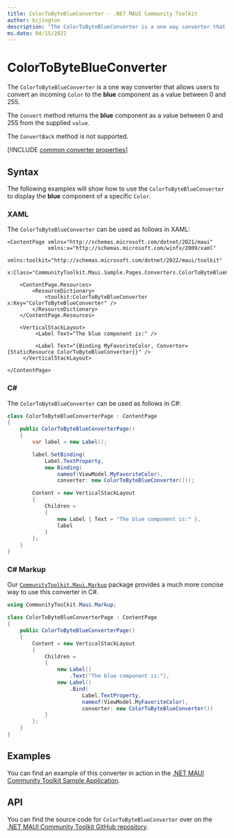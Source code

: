 ```yaml
---
title: ColorToByteBlueConverter - .NET MAUI Community Toolkit
author: bijington
description: "The ColorToByteBlueConverter is a one way converter that allows users to convert an incoming Color to the blue component as a value between 0 and 255."
ms.date: 04/15/2022
---
```


# ColorToByteBlueConverter

The `ColorToByteBlueConverter` is a one way converter that allows users to convert an incoming `Color` to the **blue** component as a value between 0 and 255.

The `Convert` method returns the **blue** component as a value between 0 and 255 from the supplied `value`.

The `ConvertBack` method is not supported.

[!INCLUDE [common converter properties](../includes/communitytoolkit-converter.md)]

## Syntax

The following examples will show how to use the `ColorToByteBlueConverter` to display the **blue** component of a specific `Color`.

### XAML

The `ColorToByteBlueConverter` can be used as follows in XAML:

```xaml
<ContentPage xmlns="http://schemas.microsoft.com/dotnet/2021/maui"
             xmlns:x="http://schemas.microsoft.com/winfx/2009/xaml"
             xmlns:toolkit="http://schemas.microsoft.com/dotnet/2022/maui/toolkit"
             x:Class="CommunityToolkit.Maui.Sample.Pages.Converters.ColorToByteBlueConverterPage">

    <ContentPage.Resources>
        <ResourceDictionary>
            <toolkit:ColorToByteBlueConverter x:Key="ColorToByteBlueConverter" />
        </ResourceDictionary>
    </ContentPage.Resources>

    <VerticalStackLayout>
         <Label Text="The blue component is:" />

         <Label Text="{Binding MyFavoriteColor, Converter={StaticResource ColorToByteBlueConverter}}" />
     </VerticalStackLayout>

</ContentPage>
```

### C#

The `ColorToByteBlueConverter` can be used as follows in C#:

```csharp
class ColorToByteBlueConverterPage : ContentPage
{
    public ColorToByteBlueConverterPage()
    {
        var label = new Label();

 		label.SetBinding(
 			Label.TextProperty,
 			new Binding(
 				nameof(ViewModel.MyFavoriteColor),
 				converter: new ColorToByteBlueConverter()));

 		Content = new VerticalStackLayout
 		{
 			Children =
 			{
 				new Label { Text = "The blue component is:" },
 				label
 			}
 		};
    }
}
```

### C# Markup

Our [`CommunityToolkit.Maui.Markup`](../markup/markup.md) package provides a much more concise way to use this converter in C#.

```csharp
using CommunityToolkit.Maui.Markup;

class ColorToByteBlueConverterPage : ContentPage
{
    public ColorToByteBlueConverterPage()
    {
        Content = new VerticalStackLayout
        {
            Children =
            {
                new Label()
                    .Text("The blue component is:"),
                new Label()
                    .Bind(
                        Label.TextProperty,
                        nameof(ViewModel.MyFavoriteColor),
                        converter: new ColorToByteBlueConverter())
            }
        };
    }
}
```

## Examples

You can find an example of this converter in action in the [.NET MAUI Community Toolkit Sample Application](https://github.com/CommunityToolkit/Maui/blob/main/samples/CommunityToolkit.Maui.Sample/Pages/Converters/ColorsConverterPage.xaml).

## API

You can find the source code for `ColorToByteBlueConverter` over on the [.NET MAUI Community Toolkit GitHub repository](https://github.com/CommunityToolkit/Maui/blob/main/src/CommunityToolkit.Maui/Converters/ColorToComponentConverter.shared.cs).

